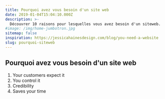 ```yaml
---
title: Pourquoi avez vous besoin d'un site web
date: 2019-01-04T15:04:10.000Z
description: >-
  Découvrer 10 raisons pour lesquelles vous avez besoin d'un siteweb.
#image: /img/home-jumbotron.jpg
sitemap: false
inspiration: https://jessicahainesdesign.com/blog/you-need-a-website
slug: pourquoi-siteweb
---
```


## Pourquoi avez vous besoin d'un site web


1. Your customers expect it
2. You control it
3. Credibility
4. Saves your time
